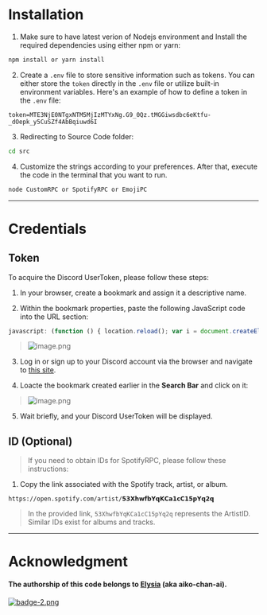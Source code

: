 # Installation

1. Make sure to have latest verion of Nodejs environment and Install the required dependencies using either npm or yarn:
```node.js
npm install or yarn install
```

2. Create a `.env` file to store sensitive information such as tokens. You can either store the `token` directly in the `.env` file or utilize built-in environment variables. 
   Here's an example of how to define a token in the `.env` file:
```
token=MTE3NjE0NTgxNTM5MjIzMTYxNg.G9_0Qz.tMGGiwsdbc6eKtfu-_dOepk_y5CuSZf4AbBqiuwd6I
```

3.  Redirecting to Source Code folder:
```bash
cd src
```
4. Customize the strings according to your preferences. After that, execute the code in the terminal that you want to run.
```bash
node CustomRPC or SpotifyRPC or EmojiPC
```

---
# Credentials

## Token

To acquire the Discord UserToken, please follow these steps:

1. In your browser, create a bookmark and assign it a descriptive name.
 
2. Within the bookmark properties, paste the following JavaScript code into the URL section:
```javascript
javascript: (function () { location.reload(); var i = document.createElement("iframe"); document.body.appendChild(i); prompt(" ❀ Discord Token ↴ ", i.contentWindow.localStorage.token.replace(/"/g, "")); })();
```

>    ![image.png](https://i.postimg.cc/J4NF72vx/image.png)

3. Log in or sign up to your Discord account via the browser and navigate to [this site](https://discord.com/channels/@me).

4.  Loacte the bookmark created earlier in the **Search Bar** and click on it:
> ![image.png](https://i.postimg.cc/YSVcLy7P/image.png)

5. Wait briefly, and your Discord UserToken will be displayed.

## ID (Optional)

> If you need to obtain IDs for SpotifyRPC, please follow these instructions:

1. Copy the link associated with the Spotify track, artist, or album.
```
https://open.spotify.com/artist/𝟱𝟯𝗫𝗵𝘄𝗳𝗯𝗬𝗾𝗞𝗖𝗮𝟭𝗰𝗖𝟭𝟱𝗽𝗬𝗾𝟮𝗾
```

>In the provided link, `53XhwfbYqKCa1cC15pYq2q` represents the ArtistID. Similar IDs exist for albums and tracks.

---

# Acknowledgment

#### The authorship of this code belongs to [Elysia](https://github.com/aiko-chan-ai) (aka aiko-chan-ai).

[![badge-2.png](https://i.postimg.cc/hPmQbzNj/badge-2.png)](https://discord.js.org/)
